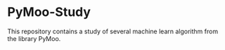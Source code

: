 # PyMoo-Study

This repository contains a study of several machine learn algorithm from the library PyMoo.
